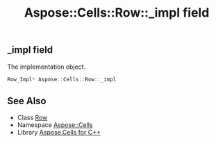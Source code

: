 ﻿---
title: Aspose::Cells::Row::_impl field
linktitle: _impl
second_title: Aspose.Cells for C++ API Reference
description: 'Aspose::Cells::Row::_impl field. The implementation object in C++.'
type: docs
weight: 3100
url: /cpp/aspose.cells/row/_impl/
---
## _impl field


The implementation object.

```cpp
Row_Impl* Aspose::Cells::Row::_impl
```

## See Also

* Class [Row](../)
* Namespace [Aspose::Cells](../../)
* Library [Aspose.Cells for C++](../../../)
